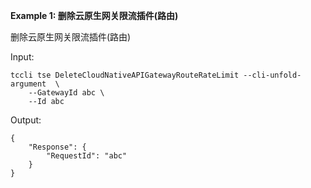 **Example 1: 删除云原生网关限流插件(路由)**

删除云原生网关限流插件(路由)

Input: 

```
tccli tse DeleteCloudNativeAPIGatewayRouteRateLimit --cli-unfold-argument  \
    --GatewayId abc \
    --Id abc
```

Output: 
```
{
    "Response": {
        "RequestId": "abc"
    }
}
```

